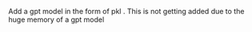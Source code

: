 Add a gpt model in the form of pkl . This is not getting added due to the huge memory of a gpt model
